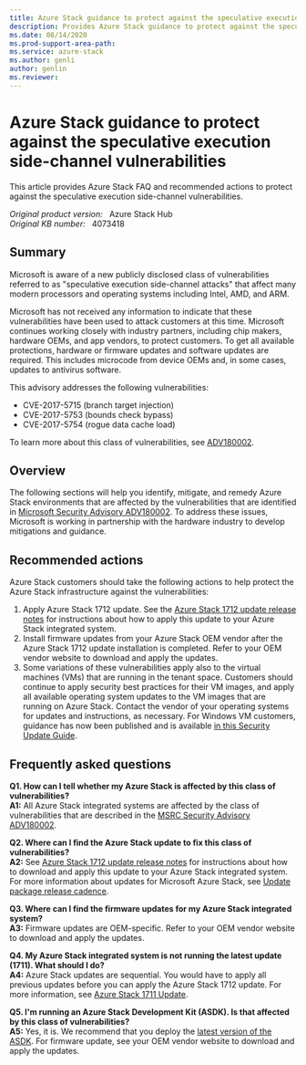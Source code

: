 ```yaml
---
title: Azure Stack guidance to protect against the speculative execution side-channel vulnerabilities
description: Provides Azure Stack guidance to protect against the speculative execution side-channel vulnerabilities.
ms.date: 08/14/2020
ms.prod-support-area-path: 
ms.service: azure-stack
ms.author: genli
author: genlin
ms.reviewer: 
---
```

# Azure Stack guidance to protect against the speculative execution side-channel vulnerabilities

This article provides Azure Stack FAQ and recommended actions to protect against the speculative execution side-channel vulnerabilities.

_Original product version:_ &nbsp; Azure Stack Hub  
_Original KB number:_ &nbsp; 4073418

## Summary

Microsoft is aware of a new publicly disclosed class of vulnerabilities referred to as "speculative execution side-channel attacks" that affect many modern processors and operating systems including Intel, AMD, and ARM.

Microsoft has not received any information to indicate that these vulnerabilities have been used to attack customers at this time. Microsoft continues working closely with industry partners, including chip makers, hardware OEMs, and app vendors, to protect customers. To get all available protections, hardware or firmware updates and software updates are required. This includes microcode from device OEMs and, in some cases, updates to antivirus software. 

This advisory addresses the following vulnerabilities: 

- CVE-2017-5715 (branch target injection) 
- CVE-2017-5753 (bounds check bypass) 
- CVE-2017-5754 (rogue data cache load) 

To learn more about this class of vulnerabilities, see [ADV180002](https://portal.msrc.microsoft.com/en-US/security-guidance/advisory/ADV180002). 

## Overview

The following sections will help you identify, mitigate, and remedy Azure Stack environments that are affected by the vulnerabilities that are identified in [Microsoft Security Advisory ADV180002](https://portal.msrc.microsoft.com/en-US/security-guidance/advisory/ADV180002). 
 To address these issues, Microsoft is working in partnership with the hardware industry to develop mitigations and guidance. 

## Recommended actions

Azure Stack customers should take the following actions to help protect the Azure Stack infrastructure against the vulnerabilities:

1. Apply Azure Stack 1712 update. See the [Azure Stack 1712 update release notes](https://docs.microsoft.com/azure/azure-stack/azure-stack-update-1712) for instructions about how to apply this update to your Azure Stack integrated system.  
2. Install firmware updates from your Azure Stack OEM vendor after the Azure Stack 1712 update installation is completed. Refer to your OEM vendor website to download and apply the updates.  
3. Some variations of these vulnerabilities apply also to the virtual machines (VMs) that are running in the tenant space. Customers should continue to apply security best practices for their VM images, and apply all available operating system updates to the VM images that are running on Azure Stack. Contact the vendor of your operating systems for updates and instructions, as necessary. For Windows VM customers, guidance has now been published and is available [in this Security Update Guide](https://portal.msrc.microsoft.com/en-US/security-guidance/advisory/ADV180002). 

## Frequently asked questions

**Q1. How can I tell whether my Azure Stack is affected by this class of vulnerabilities?**  
**A1:** All Azure Stack integrated systems are affected by the class of vulnerabilities that are described in the [MSRC Security Advisory ADV180002](https://portal.msrc.microsoft.com/en-US/security-guidance/advisory/ADV180002).

**Q2. Where can I find the Azure Stack update to fix this class of vulnerabilities?**   
**A2:** See [Azure Stack 1712 update release notes](https://docs.microsoft.com/azure/azure-stack/azure-stack-update-1712) for instructions about how to download and apply this update to your Azure Stack integrated system. For more information about updates for Microsoft Azure Stack, see [Update package release cadence](https://docs.microsoft.com/azure-stack/operator/azure-stack-servicing-policy?view=azs-2005&preserve-view=true#update-package-release-cadence).

**Q3. Where can I find the firmware updates for my Azure Stack integrated system?**   
**A3:** Firmware updates are OEM-specific. Refer to your OEM vendor website to download and apply the updates.

**Q4. My Azure Stack integrated system is not running the latest update (1711). What should I do?**   
**A4:** Azure Stack updates are sequential. You would have to apply all previous updates before you can apply the Azure Stack 1712 update. For more information, see [Azure Stack 1711 Update](https://docs.microsoft.com/azure/azure-stack/azure-stack-update-1711).

**Q5. I'm running an Azure Stack Development Kit (ASDK). Is that affected by this class of vulnerabilities?**    
**A5:** Yes, it is. We recommend that you deploy the [latest version of the ASDK](https://azure.microsoft.com/overview/azure-stack/development-kit/). For firmware update, see your OEM vendor website to download and apply the updates.
